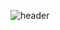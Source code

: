 ![header](https://capsule-render.vercel.app/api?type=Cylinder&color=auto&height=300&section=header&text=민우빈%20DogFootprint&fontSize=70)
